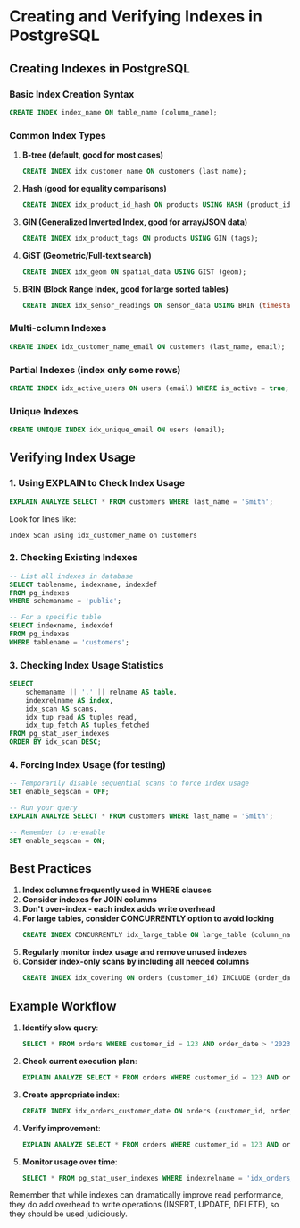 # Creating and Verifying Indexes in PostgreSQL

## Creating Indexes in PostgreSQL

### Basic Index Creation Syntax
```sql
CREATE INDEX index_name ON table_name (column_name);
```

### Common Index Types

1. **B-tree (default, good for most cases)**
   ```sql
   CREATE INDEX idx_customer_name ON customers (last_name);
   ```

2. **Hash (good for equality comparisons)**
   ```sql
   CREATE INDEX idx_product_id_hash ON products USING HASH (product_id);
   ```

3. **GIN (Generalized Inverted Index, good for array/JSON data)**
   ```sql
   CREATE INDEX idx_product_tags ON products USING GIN (tags);
   ```

4. **GiST (Geometric/Full-text search)**
   ```sql
   CREATE INDEX idx_geom ON spatial_data USING GIST (geom);
   ```

5. **BRIN (Block Range Index, good for large sorted tables)**
   ```sql
   CREATE INDEX idx_sensor_readings ON sensor_data USING BRIN (timestamp);
   ```

### Multi-column Indexes
```sql
CREATE INDEX idx_customer_name_email ON customers (last_name, email);
```

### Partial Indexes (index only some rows)
```sql
CREATE INDEX idx_active_users ON users (email) WHERE is_active = true;
```

### Unique Indexes
```sql
CREATE UNIQUE INDEX idx_unique_email ON users (email);
```

## Verifying Index Usage

### 1. Using EXPLAIN to Check Index Usage
```sql
EXPLAIN ANALYZE SELECT * FROM customers WHERE last_name = 'Smith';
```

Look for lines like:
```
Index Scan using idx_customer_name on customers
```

### 2. Checking Existing Indexes
```sql
-- List all indexes in database
SELECT tablename, indexname, indexdef 
FROM pg_indexes 
WHERE schemaname = 'public';

-- For a specific table
SELECT indexname, indexdef 
FROM pg_indexes 
WHERE tablename = 'customers';
```

### 3. Checking Index Usage Statistics
```sql
SELECT 
    schemaname || '.' || relname AS table,
    indexrelname AS index,
    idx_scan AS scans,
    idx_tup_read AS tuples_read,
    idx_tup_fetch AS tuples_fetched
FROM pg_stat_user_indexes
ORDER BY idx_scan DESC;
```

### 4. Forcing Index Usage (for testing)
```sql
-- Temporarily disable sequential scans to force index usage
SET enable_seqscan = OFF;

-- Run your query
EXPLAIN ANALYZE SELECT * FROM customers WHERE last_name = 'Smith';

-- Remember to re-enable
SET enable_seqscan = ON;
```

## Best Practices

1. **Index columns frequently used in WHERE clauses**
2. **Consider indexes for JOIN columns**
3. **Don't over-index - each index adds write overhead**
4. **For large tables, consider CONCURRENTLY option to avoid locking**
   ```sql
   CREATE INDEX CONCURRENTLY idx_large_table ON large_table (column_name);
   ```
5. **Regularly monitor index usage and remove unused indexes**
6. **Consider index-only scans by including all needed columns**
   ```sql
   CREATE INDEX idx_covering ON orders (customer_id) INCLUDE (order_date, total);
   ```

## Example Workflow

1. **Identify slow query**:
   ```sql
   SELECT * FROM orders WHERE customer_id = 123 AND order_date > '2023-01-01';
   ```

2. **Check current execution plan**:
   ```sql
   EXPLAIN ANALYZE SELECT * FROM orders WHERE customer_id = 123 AND order_date > '2023-01-01';
   ```

3. **Create appropriate index**:
   ```sql
   CREATE INDEX idx_orders_customer_date ON orders (customer_id, order_date);
   ```

4. **Verify improvement**:
   ```sql
   EXPLAIN ANALYZE SELECT * FROM orders WHERE customer_id = 123 AND order_date > '2023-01-01';
   ```

5. **Monitor usage over time**:
   ```sql
   SELECT * FROM pg_stat_user_indexes WHERE indexrelname = 'idx_orders_customer_date';
   ```

Remember that while indexes can dramatically improve read performance, they do add overhead to write operations (INSERT, UPDATE, DELETE), so they should be used judiciously.